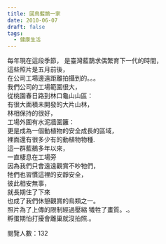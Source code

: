 ```yaml
---
title: 國鳥藍鵲一家
date: 2010-06-07
draft: false
tags:
  - 健康生活
---
```

每年現在這段季節， 
是臺灣藍鵲求偶繁育下一代的時間，  
這些照片是五月前後，  
在公司工場邊遠距離拍攝到的。。。  
我們公司的工場範圍很大，  
從桃園春日路到林口龜山山區：  
有很大面積未開發的大片山林，  
林相保持的很好，  
工場外圍有水泥牆圍籬：  
更是成為一個動植物的安全成長的區域，  
裡面還有很多少有的動植物物種.  
這一群藍鶺多年以來，  
一直棲息在工場旁  
因為我們只會遠遠觀賞不吵牠們，  
牠們也習慣這裡的安靜安全，  
彼此相安無事，  
就長期住了下來  
也成了我們休憩觀賞的鳥類之一。  
照片為了上傳的限制經過壓縮 犧牲了畫質。.。  
孵蛋期怕打擾會離巢就沒拍照.。  


閱覽人數：132
